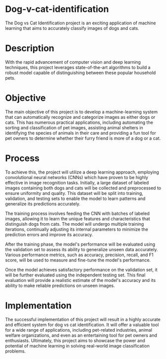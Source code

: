 # Dog-v-cat-identification
The Dog vs Cat Identification project is an exciting application of machine learning that aims to accurately classify images of dogs and cats.

# Description
With the rapid advancement of computer vision and deep learning techniques, this project leverages state-of-the-art algorithms to build a robust model capable of distinguishing between these popular household pets.

# Objective
The main objective of this project is to develop a machine-learning system that can automatically recognize and categorize images as either dogs or cats. This has numerous practical applications, including automating the sorting and classification of pet images, assisting animal shelters in identifying the species of animals in their care and providing a fun tool for pet owners to determine whether their furry friend is more of a dog or a cat.

# Process
To achieve this, the project will utilize a deep learning approach, employing convolutional neural networks (CNNs) which have proven to be highly effective in image recognition tasks. Initially, a large dataset of labeled images containing both dogs and cats will be collected and preprocessed to ensure uniformity and quality. This dataset will be split into training, validation, and testing sets to enable the model to learn patterns and generalize its predictions accurately.

The training process involves feeding the CNN with batches of labeled images, allowing it to learn the unique features and characteristics that distinguish dogs from cats. The model will undergo multiple training iterations, continually adjusting its internal parameters to minimize the prediction errors and improve its accuracy.

After the training phase, the model's performance will be evaluated using the validation set to assess its ability to generalize unseen data accurately. Various performance metrics, such as accuracy, precision, recall, and F1 score, will be used to measure and fine-tune the model's performance.

Once the model achieves satisfactory performance on the validation set, it will be further evaluated using the independent testing set. This final evaluation will provide a realistic estimate of the model's accuracy and its ability to make reliable predictions on unseen images.

# Implementation
The successful implementation of this project will result in a highly accurate and efficient system for dog vs cat identification. It will offer a valuable tool for a wide range of applications, including pet-related industries, animal welfare organizations, and even as an entertaining tool for pet owners and enthusiasts. Ultimately, this project aims to showcase the power and potential of machine learning in solving real-world image classification problems.
